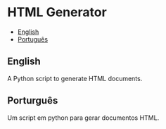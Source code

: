 # HTML Generator
 - [English](#esglish)
 - [Português](#portugues)

## English 
 A Python script to generate HTML documents.

## Porturguês
 Um script em python para gerar documentos HTML.

